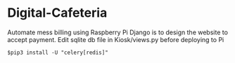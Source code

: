 # Digital-Cafeteria
Automate mess billing using Raspberry Pi
Django is to design the website to accept payment.
Edit sqlite db file in Kiosk/views.py before deploying to Pi

``$pip3 install -U "celery[redis]"``


````